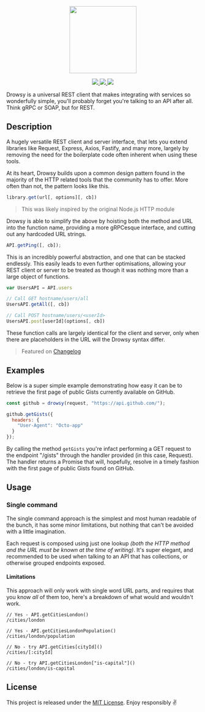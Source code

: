 <p align="center">
  <a href="#">
    <img src="https://cdn.jsdelivr.net/gh/iainjreid/drowsy@master/.github/logo-175x122@2x.png" width="175px" />
  </a>
</p>

<p align="center">
  <a href="https://www.npmjs.com/package/drowsy">
    <img src="https://img.shields.io/npm/v/drowsy.svg?style=flat-square" />
  </a>
  <a href="https://codecov.io/gh/iainjreid/drowsy">
    <img src="https://img.shields.io/codecov/c/github/iainjreid/drowsy.svg?style=flat-square" />
  </a>
  <a href="https://lgtm.com/projects/g/iainjreid/drowsy">
    <img src="https://img.shields.io/lgtm/grade/javascript/github/iainjreid/drowsy.svg?style=flat-square" />
  </a>
</p>

Drowsy is a universal REST client that makes integrating with services so
wonderfully simple, you'll probably forget you're talking to an API after all.
Think gRPC or SOAP, but for REST.

## Description

A hugely versatile REST client and server interface, that lets you extend
libraries like Request, Express, Axios, Fastify, and many more, largely by
removing the need for the boilerplate code often inherent when using these
tools.

At its heart, Drowsy builds upon a common design pattern found in the majority
of the HTTP related tools that the community has to offer. More often than not,
the pattern looks like this.

```javascript
library.get(url[, options][, cb])
```

> This was likely inspired by the original Node.js HTTP module

Drowsy is able to simplify the above by hoisting both the method and URL into
the function name, providing a more gRPCesque interface, and cutting out any
hardcoded URL strings.

```javascript
API.getPing([, cb]);
```

This is an incredibly powerful abstraction, and one that can be stacked
endlessly. This easily leads to even further optimisations, allowing your REST
client or server to be treated as though it was nothing more than a large object
of functions.

```javascript
var UsersAPI = API.users

// Call GET hostname/users/all
UsersAPI.getAll([, cb])

// Call POST hostname/users/<userId>
UsersAPI.post[userId](options[, cb])
```

These function calls are largely identical for the client and server, only when
there are placeholders in the URL will the Drowsy syntax differ.

> Featured on [Changelog][1.1]

[1.1]: https://changelog.com/news/drowsy-the-laziest-rest-client-youll-ever-see-wwn0

## Examples

Below is a super simple example demonstrating how easy it can be to retrieve the
first page of public Gists currently available on GitHub.

```javascript
const github = drowsy(request, "https://api.github.com/");

github.getGists({
  headers: {
    "User-Agent": "Octo-app"
  }
});
```

By calling the method `getGists` you're infact performing a GET request to the
endpoint "/gists" through the handler provided (in this case, Request). The
handler returns a Promise that will, hopefully, resolve in a timely fashion with
the first page of public Gists found on GitHub.

## Usage

### Single command

The single command approach is the simplest and most human readable of the
bunch, it has some minor limitations, but nothing that can't be avoided with a
little imagination.

Each request is composed using just one lookup _(both the HTTP method and the
URL must be known at the time of writing)_. It's super elegant, and recommended
to be used when talking to an API that has collections, or otherwise grouped
endpoints exposed.

#### Limitations

This approach will only work with single word URL parts, and requires that you
know _all_ of them too, here's a breakdown of what would and wouldn't work.

```
// Yes - API.getCitiesLondon()
/cities/london

// Yes - API.getCitiesLondonPopulation()
/cities/london/population

// No - try API.getCities[cityId]()
/cities/[:cityId]

// No - try API.getCitiesLondon["is-capital"]()
/cities/london/is-capital
```

## License

This project is released under the [MIT License][4.1]. Enjoy responsibly ✌️

[4.1]: ./LICENSE
